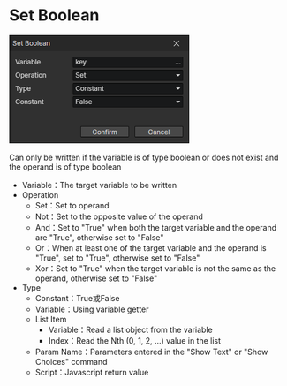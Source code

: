 # Set Boolean

![](img/setBoolean-1.png)

Can only be written if the variable is of type boolean or does not exist and the operand is of type boolean

- Variable：The target variable to be written
- Operation
  - Set：Set to operand
  - Not：Set to the opposite value of the operand
  - And：Set to "True" when both the target variable and the operand are "True", otherwise set to "False"
  - Or：When at least one of the target variable and the operand is "True", set to "True", otherwise set to "False"
  - Xor：Set to "True" when the target variable is not the same as the operand, otherwise set to "False"
- Type
  - Constant：True或False
  - Variable：Using variable getter
  - List Item
    - Variable：Read a list object from the variable
    - Index：Read the Nth (0, 1, 2, ...) value in the list
  - Param Name：Parameters entered in the "Show Text" or "Show Choices" command
  - Script：Javascript return value